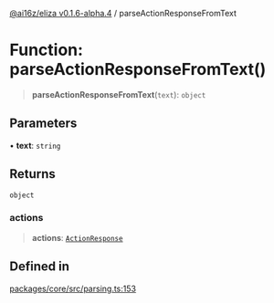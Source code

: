 [@ai16z/eliza v0.1.6-alpha.4](../index.md) / parseActionResponseFromText

# Function: parseActionResponseFromText()

> **parseActionResponseFromText**(`text`): `object`

## Parameters

• **text**: `string`

## Returns

`object`

### actions

> **actions**: [`ActionResponse`](../interfaces/ActionResponse.md)

## Defined in

[packages/core/src/parsing.ts:153](https://github.com/ai16z/eliza/blob/main/packages/core/src/parsing.ts#L153)
